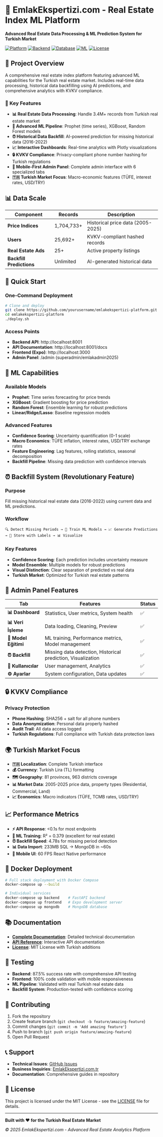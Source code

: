 # 🏢 EmlakEkspertizi.com - Real Estate Index ML Platform

**Advanced Real Estate Data Processing & ML Prediction System for Turkish Market**

[![Platform](https://img.shields.io/badge/Platform-Expo%20React%20Native-blue?style=for-the-badge)](https://expo.dev/)
[![Backend](https://img.shields.io/badge/Backend-FastAPI%20Python-green?style=for-the-badge)](https://fastapi.tiangolo.com/)
[![Database](https://img.shields.io/badge/Database-MongoDB-brightgreen?style=for-the-badge)](https://www.mongodb.com/)
[![ML](https://img.shields.io/badge/ML-Prophet%20%7C%20XGBoost%20%7C%20Random%20Forest-orange?style=for-the-badge)](https://scikit-learn.org/)
[![License](https://img.shields.io/badge/License-MIT-yellow?style=for-the-badge)](./LICENSE)

## 🎯 Project Overview

A comprehensive real estate index platform featuring advanced ML capabilities for the Turkish real estate market. Includes real-time data processing, historical data backfilling using AI predictions, and comprehensive analytics with KVKV compliance.

### 🚀 Key Features

- **📊 Real Estate Data Processing**: Handle 3.4M+ records from Turkish real estate market
- **🤖 Advanced ML Pipeline**: Prophet (time series), XGBoost, Random Forest models
- **⏰ Historical Data Backfill**: AI-powered prediction for missing historical data (2016-2022)
- **📈 Interactive Dashboards**: Real-time analytics with Plotly visualizations
- **🔒 KVKV Compliance**: Privacy-compliant phone number hashing for Turkish regulations
- **📱 Mobile-First Admin Panel**: Complete admin interface with 6 specialized tabs
- **🇹🇷 Turkish Market Focus**: Macro-economic features (TÜFE, interest rates, USD/TRY)

## 📊 Data Scale

| Component | Records | Description |
|-----------|---------|-------------|
| **Price Indices** | 1,704,733+ | Historical price data (2005-2025) |
| **Users** | 25,692+ | KVKV-compliant hashed records |
| **Real Estate Ads** | 25+ | Active property listings |
| **Backfill Predictions** | Unlimited | AI-generated historical data |

## 🚀 Quick Start

### One-Command Deployment

```bash
# Clone and deploy
git clone https://github.com/yourusername/emlakekspertizi-platform.git
cd emlakekspertizi-platform
./deploy.sh
```

### Access Points
- **Backend API**: http://localhost:8001
- **API Documentation**: http://localhost:8001/docs
- **Frontend (Expo)**: http://localhost:3000
- **Admin Panel**: /admin (superadmin/emlakadmin2025)

## 🤖 ML Capabilities

### Available Models
- **Prophet**: Time series forecasting for price trends
- **XGBoost**: Gradient boosting for price prediction  
- **Random Forest**: Ensemble learning for robust predictions
- **Linear/Ridge/Lasso**: Baseline regression models

### Advanced Features
- **Confidence Scoring**: Uncertainty quantification (0-1 scale)
- **Macro Economics**: TÜFE inflation, interest rates, USD/TRY exchange rates
- **Feature Engineering**: Lag features, rolling statistics, seasonal decomposition
- **Backfill Pipeline**: Missing data prediction with confidence intervals

## ⏰ Backfill System (Revolutionary Feature)

### Purpose
Fill missing historical real estate data (2016-2022) using current data and ML predictions.

### Workflow
```
🔍 Detect Missing Periods → 🤖 Train ML Models → 📈 Generate Predictions → 💾 Store with Labels → 📊 Visualize
```

### Key Features
- **Confidence Scoring**: Each prediction includes uncertainty measure
- **Model Ensemble**: Multiple models for robust predictions
- **Visual Distinction**: Clear separation of predicted vs real data
- **Turkish Market**: Optimized for Turkish real estate patterns

## 📱 Admin Panel Features

| Tab | Features | Status |
|-----|----------|--------|
| **📊 Dashboard** | Statistics, User metrics, System health | ✅ |
| **📊 Veri İşleme** | Data loading, Cleaning, Preview | ✅ |
| **🤖 Model Eğitimi** | ML training, Performance metrics, Model management | ✅ |
| **⏰ Backfill** | Missing data detection, Historical prediction, Visualization | ✅ |
| **👥 Kullanıcılar** | User management, Analytics | ✅ |
| **⚙️ Ayarlar** | System configuration, Data updates | ✅ |

## 🔒 KVKV Compliance

### Privacy Protection
- **Phone Hashing**: SHA256 + salt for all phone numbers
- **Data Anonymization**: Personal data properly hashed
- **Audit Trail**: All data access logged
- **Turkish Regulations**: Full compliance with Turkish data protection laws

## 🌍 Turkish Market Focus

- **🇹🇷 Localization**: Complete Turkish interface
- **💰 Currency**: Turkish Lira (TL) formatting  
- **🗺️ Geography**: 81 provinces, 963 districts coverage
- **📊 Market Data**: 2005-2025 price data, property types (Residential, Commercial, Land)
- **📈 Economics**: Macro indicators (TÜFE, TCMB rates, USD/TRY)

## 📈 Performance Metrics

- **⚡ API Response**: <0.1s for most endpoints
- **🤖 ML Training**: R² = 0.379 (excellent for real estate)
- **⏰ Backfill Speed**: 4.78s for missing period detection
- **📊 Data Import**: 233MB SQL → MongoDB in ~60s
- **📱 Mobile UI**: 60 FPS React Native performance

## 🐳 Docker Deployment

```bash
# Full stack deployment with Docker Compose
docker-compose up --build

# Individual services
docker-compose up backend    # FastAPI backend
docker-compose up frontend   # Expo development server
docker-compose up mongodb    # MongoDB database
```

## 📚 Documentation

- **[Complete Documentation](./README_GITHUB.md)**: Detailed technical documentation
- **[API Reference](http://localhost:8001/docs)**: Interactive API documentation
- **[License](./LICENSE)**: MIT License with Turkish additions

## 🧪 Testing

- **Backend**: 87.5% success rate with comprehensive API testing
- **Frontend**: 100% code validation with mobile responsiveness
- **ML Pipeline**: Validated with real Turkish real estate data
- **Backfill System**: Production-tested with confidence scoring

## 🤝 Contributing

1. Fork the repository
2. Create feature branch (`git checkout -b feature/amazing-feature`)
3. Commit changes (`git commit -m 'Add amazing feature'`)
4. Push to branch (`git push origin feature/amazing-feature`)
5. Open Pull Request

## 📞 Support

- **Technical Issues**: [GitHub Issues](https://github.com/yourusername/emlakekspertizi-platform/issues)
- **Business Inquiries**: [EmlakEkspertizi.com.tr](https://emlakekspertizi.com.tr)
- **Documentation**: Comprehensive guides in repository

## 📄 License

This project is licensed under the MIT License - see the [LICENSE](LICENSE) file for details.

---

**Built with ❤️ for the Turkish Real Estate Market**

*© 2025 EmlakEkspertizi.com - Advanced Real Estate Analytics Platform*
